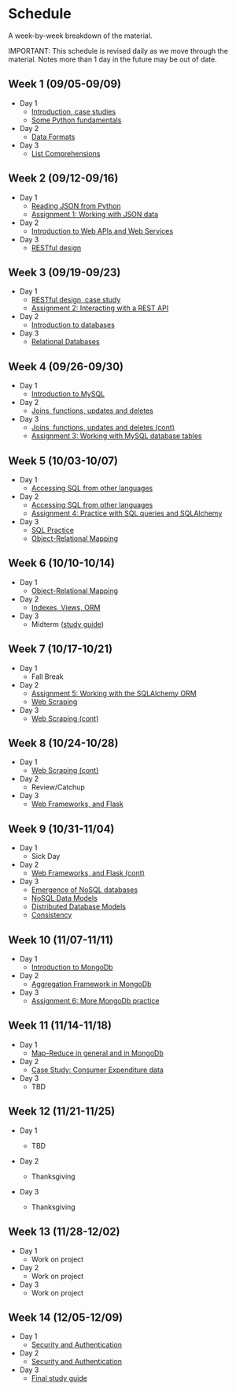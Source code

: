 # Schedule

A week-by-week breakdown of the material.

IMPORTANT: This schedule is revised daily as we move through the material. Notes more than 1 day in the future may be out of date.

## Week  1 (09/05-09/09)

- Day 1
    - [Introduction, case studies](notes/intro.md)
    - [Some Python fundamentals](notes/intro_python.md)
- Day 2
    - [Data Formats](notes/data_formats.md)
- Day 3
    - [List Comprehensions](notes/list_comprehensions.md)

## Week  2 (09/12-09/16)

- Day 1
    - [Reading JSON from Python](notes/json_python.md)
    - [Assignment 1: Working with JSON data](assignments/1.md)
- Day 2
    - [Introduction to Web APIs and Web Services](notes/web_apis.md)
- Day 3
    - [RESTful design](notes/rest.md)

## Week  3 (09/19-09/23)

- Day 1
    - [RESTful design, case study](notes/rest_case_study.md)
    - [Assignment 2: Interacting with a REST API](assignments/2.md)
- Day 2
    - [Introduction to databases](notes/databases_intro.md)
- Day 3
    - [Relational Databases](notes/databases_relational.md)

## Week  4 (09/26-09/30)

- Day 1
    - [Introduction to MySQL](notes/databases_mysql.md)
- Day 2
    - [Joins, functions, updates and deletes](notes/databases_mysql_advanced.md)
- Day 3
    - [Joins, functions, updates and deletes (cont)](notes/databases_mysql_advanced.md)
    - [Assignment 3: Working with MySQL database tables](assignments/3.md)

## Week  5 (10/03-10/07)

- Day 1
    - [Accessing SQL from other languages](notes/databases_sqlalchemy.md)
- Day 2
    - [Accessing SQL from other languages](notes/databases_sqlalchemy.md)
    - [Assignment 4: Practice with SQL queries and SQLAlchemy](assignments/4.md)
- Day 3
    - [SQL Practice](notes/sql_practice.md)
    - [Object-Relational Mapping](notes/databases_orm.md)

## Week  6 (10/10-10/14)

- Day 1
    - [Object-Relational Mapping](notes/databases_orm.md)
- Day 2
    - [Indexes, Views, ORM](notes/sql_odds_ends.md)
- Day 3
    - Midterm ([study guide](notes/midterm1_study_guide.md))

## Week  7 (10/17-10/21)

- Day 1
    - Fall Break
- Day 2
    - [Assignment 5: Working with the SQLAlchemy ORM](assignments/5.md)
    - [Web Scraping](notes/web_scraping.md)
- Day 3
    - [Web Scraping (cont)](notes/web_scraping.md)

## Week  8 (10/24-10/28)

- Day 1
    - [Web Scraping (cont)](notes/web_scraping.md)
- Day 2
    - Review/Catchup
- Day 3
    - [Web Frameworks, and Flask](notes/databases_web_frameworks.md)

## Week  9 (10/31-11/04)

- Day 1
    - Sick Day
- Day 2
    - [Web Frameworks, and Flask (cont)](notes/databases_web_frameworks.md)
- Day 3
    - [Emergence of NoSQL databases](notes/nosql_start.md)
    - [NoSQL Data Models](notes/nosql_data_models.md)
    - [Distributed Database Models](notes/nosql_distributed.md)
    - [Consistency](notes/nosql_consistency.md)

## Week 10 (11/07-11/11)

- Day 1
    - [Introduction to MongoDb](notes/mongodb.md)
- Day 2
    - [Aggregation Framework in MongoDb](notes/mongodb_aggregation.md)
- Day 3
    - [Assignment 6: More MongoDb practice](assignments/6.md)

## Week 11 (11/14-11/18)

- Day 1
    - [Map-Reduce in general and in MongoDb](notes/mongodb_mapreduce.md)
- Day 2
    - [Case Study: Consumer Expenditure data](notes/mongodb_practice.md)
- Day 3
    - TBD

## Week 12 (11/21-11/25)

- Day 1
    - TBD

- Day 2
    - Thanksgiving
- Day 3
    - Thanksgiving

## Week 13 (11/28-12/02)

- Day 1
    - Work on project
- Day 2
    - Work on project
- Day 3
    - Work on project

## Week 14 (12/05-12/09)

- Day 1
    - [Security and Authentication](notes/security_auth.md)
- Day 2
    - [Security and Authentication](notes/security_auth.md)
- Day 3
    - [Final study guide](notes/midterm2_study_guide.md)
